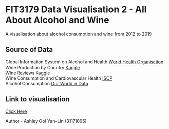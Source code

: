 # FIT3179 Data Visualisation 2 - All About Alcohol and Wine
A visualisation about alcohol consumption and wine from 2012 to 2019

## Source of Data 
Global Information System on Alcohol and Health [World Health Organisation](https://www.who.int/data/gho/data/themes/global-information-system-on-alcohol-and-health)\
Wine Production by Country [Kaggle](https://www.kaggle.com/datasets/shitalgaikwad123/wine-production-by-country)\
Wine Reviews [Kaggle](https://www.kaggle.com/datasets/zynicide/wine-reviews)\
Wine Consumption and Cardiovascular Health [ISCP](https://www.iscpcardio.org/expert-opinions/wine-and-cardio-health/)\
Alcohol Consumption [Our World in Data](https://ourworldindata.org/alcohol-consumption)

## Link to visualisation
[Click Here](https://itsashleyooi.github.io/AllAboutAlcoholandWine/)

Author - Ashley Ooi Yan-Lin (31171095)
